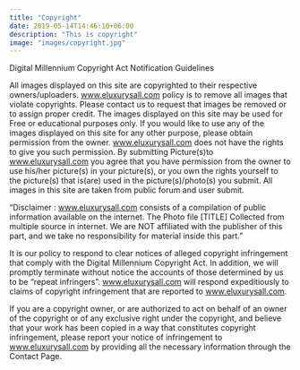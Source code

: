 ```yaml
---
title: "Copyright"
date: 2019-05-14T14:46:10+06:00
description: "This is copyright"
image: "images/copyright.jpg"
---
```

Digital Millennium Copyright Act Notification Guidelines

All images displayed on this site are copyrighted to their respective owners/uploaders. www.eluxurysall.com policy is to remove all images that violate copyrights. Please contact us to request that images be removed or to assign proper credit. The images displayed on this site may be used for Free or educational purposes only. If you would like to use any of the images displayed on this site for any other purpose, please obtain permission from the owner. www.eluxurysall.com does not have the rights to give you such permission. By submitting Picture(s)to www.eluxurysall.com you agree that you have permission from the owner to use his/her picture(s) in your picture(s), or you own the rights yourself to the picture(s) that is(are) used in the picture(s)/photo(s) you submit. All images in this site are taken from public forum and user submit.

“Disclaimer : www.eluxurysall.com consists of a compilation of public information available on the internet. The Photo file [TITLE] Collected from multiple source in internet. We are NOT affiliated with the publisher of this part, and we take no responsibility for material inside this part.”

It is our policy to respond to clear notices of alleged copyright infringement that comply with the Digital Millennium Copyright Act. In addition, we will promptly terminate without notice the accounts of those determined by us to be “repeat infringers”. www.eluxurysall.com will respond expeditiously to claims of copyright infringement that are reported to www.eluxurysall.com.

If you are a copyright owner, or are authorized to act on behalf of an owner of the copyright or of any exclusive right under the copyright, and believe that your work has been copied in a way that constitutes copyright infringement, please report your notice of infringement to www.eluxurysall.com by providing all the necessary information through the Contact Page.